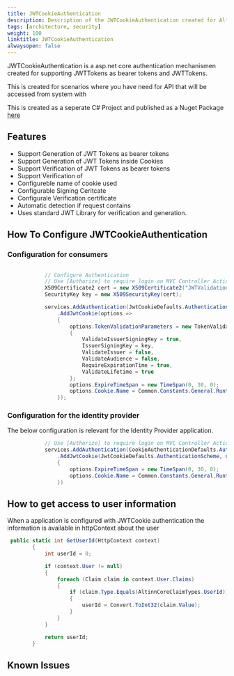 ```yaml
---
title: JWTCookieAuthentication
description: Description of the JWTCookieAuthentication created for Altinn
tags: [architecture, security]
weight: 100
linktitle: JWTCookieAuthentication
alwaysopen: false
---
```



JWTCookieAuthentication is a asp.net core authentication mechanismen created for supporting JWTTokens as bearer tokens and JWTTokens.

This is created for scenarios where you have need for API that will be accessed from system with 

This is created as a seperate C# Project and published as a Nuget Package [here](https://www.nuget.org/packages/JWTCookieAuthentication/)

## Features

- Support Generation of JWT Tokens as bearer tokens
- Support Generation of JWT Tokens inside Cookies
- Support Verification of JWT Tokens as bearer tokens
- Support Verification of 
- Configureble name of cookie used
- Configurable Signing Ceritcate
- Configurale Verification certificate
- Automatic detection if request contains 
- Uses standard JWT Library for verification and generation. 


## How To Configure JWTCookieAuthentication


### Configuration for consumers

```C#

            // Configure Authentication
            // Use [Authorize] to require login on MVC Controller Actions
            X509Certificate2 cert = new X509Certificate2("JWTValidationCert.cer");
            SecurityKey key = new X509SecurityKey(cert);

            services.AddAuthentication(JwtCookieDefaults.AuthenticationScheme)
                .AddJwtCookie(options =>
                {
                    options.TokenValidationParameters = new TokenValidationParameters
                    {
                        ValidateIssuerSigningKey = true,
                        IssuerSigningKey = key,
                        ValidateIssuer = false,
                        ValidateAudience = false,
                        RequireExpirationTime = true,
                        ValidateLifetime = true
                    };
                    options.ExpireTimeSpan = new TimeSpan(0, 30, 0);
                    options.Cookie.Name = Common.Constants.General.RuntimeCookieName;
                });


```




### Configuration for the identity provider
The below configuration is relevant for the Identity Provider application.




```c#
            // Use [Authorize] to require login on MVC Controller Actions
            services.AddAuthentication(CookieAuthenticationDefaults.AuthenticationScheme)
                .AddJwtCookie(JwtCookieDefaults.AuthenticationScheme, options =>
                {
                    options.ExpireTimeSpan = new TimeSpan(0, 30, 0);
                    options.Cookie.Name = Common.Constants.General.RuntimeCookieName;
                })
```

## How to get access to user information
When a application is configured with JWTCookie authentication the information is available in httpContext about the user


```c#
 public static int GetUserId(HttpContext context)
        {
            int userId = 0;

            if (context.User != null)
            {
                foreach (Claim claim in context.User.Claims)
                {
                    if (claim.Type.Equals(AltinnCoreClaimTypes.UserId))
                    {
                        userId = Convert.ToInt32(claim.Value);
                    }
                }
            }

            return userId;
        }
```



## Known Issues












